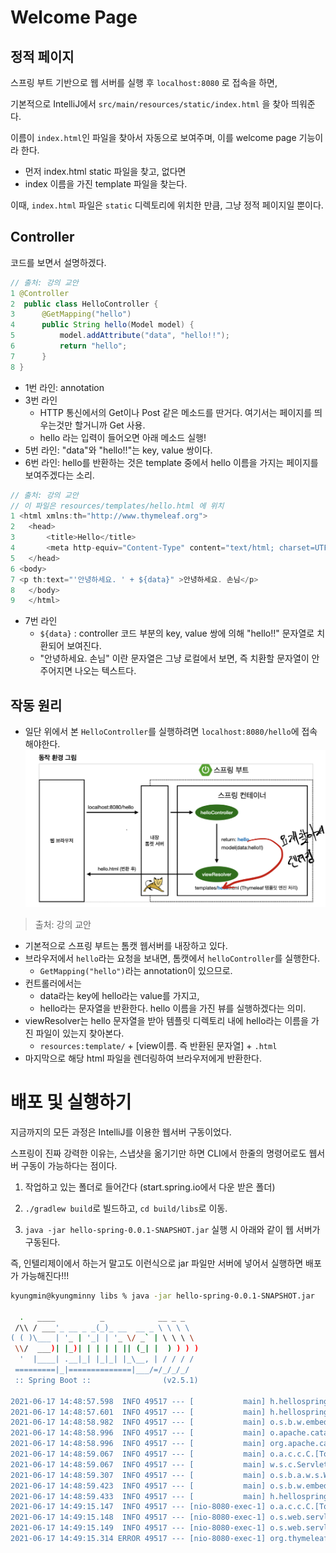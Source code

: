 # Welcome Page

## 정적 페이지

스프링 부트 기반으로 웹 서버를 실행 후 `localhost:8080` 로 접속을 하면, 

기본적으로 IntelliJ에서 `src/main/resources/static/index.html` 을 찾아 띄워준다. 

이름이 `index.html`인 파일을 찾아서 자동으로 보여주며, 이를 welcome page 기능이라 한다. 

- 먼저 index.html static 파일을 찾고, 없다면
- index 이름을 가진 template 파일을 찾는다.

이때,  `index.html` 파일은 `static` 디렉토리에 위치한 만큼, 그냥 정적 페이지일 뿐이다. 

## Controller

코드를 보면서 설명하겠다.

```java
// 출처: 강의 교안
1 @Controller
2  public class HelloController {
3      @GetMapping("hello")
4      public String hello(Model model) {
5          model.addAttribute("data", "hello!!");
6          return "hello";
7      }
8 }
```

- 1번 라인: annotation
- 3번 라인
    - HTTP 통신에서의 Get이나 Post 같은 메소드를 딴거다. 여기서는 페이지를 띄우는것만 할거니까 Get 사용.
    - hello 라는 입력이 들어오면 아래 메소드 실행!
- 5번 라인: "data"와 "hello!!"는 key, value 쌍이다.
- 6번 라인: hello를 반환하는 것은 template 중에서 hello 이름을 가지는 페이지를 보여주겠다는 소리.

```java
// 출처: 강의 교안
// 이 파일은 resources/templates/hello.html 에 위치
1 <html xmlns:th="http://www.thymeleaf.org">
2   <head>
3       <title>Hello</title>
4       <meta http-equiv="Content-Type" content="text/html; charset=UTF-8" />
5   </head>
6 <body>
7 <p th:text="'안녕하세요. ' + ${data}" >안녕하세요. 손님</p>
8   </body>
9   </html>
```

- 7번 라인
    - `${data}` : controller 코드 부분의 key, value 쌍에 의해 "hello!!" 문자열로 치환되어 보여진다.
    - "안녕하세요. 손님" 이란 문자열은 그냥 로컬에서 보면, 즉 치환할 문자열이 안주어지면 나오는 텍스트다.

## 작동 원리

- 일단 위에서 본 `HelloController`를 실행하려면 `localhost:8080/hello`에 접속해야한다.
![동작원리](./images/fundamental1.png)
> 출처: 강의 교안
- 기본적으로 스프링 부트는 톰캣 웹서버를 내장하고 있다.
- 브라우저에서 `hello`라는 요청을 보내면, 톰캣에서 `helloController`를 실행한다.
    - `GetMapping("hello")`라는 annotation이 있으므로.
- 컨트롤러에서는
    - data라는 key에 hello라는 value를 가지고,
    - hello라는 문자열을 반환한다. hello 이름을 가진 뷰를 실행하겠다는 의미.
- viewResolver는 hello 문자열을 받아 템플릿 디렉토리 내에 hello라는 이름을 가진 파일이 있는지 찾아본다.
    - `resources:template/` + [view이름. 즉 반환된 문자열] + `.html`
- 마지막으로 해당 html 파일을 렌더링하여 브라우저에게 반환한다.

# 배포 및 실행하기

지금까지의 모든 과정은 IntelliJ를 이용한 웹서버 구동이었다. 

스프링이 진짜 강력한 이유는, 스냅샷을 옮기기만 하면 CLI에서 한줄의 명령어로도 웹서버 구동이 가능하다는 점이다. 

1) 작업하고 있는 폴더로 들어간다 (start.spring.io에서 다운 받은 폴더)

2) `./gradlew build`로 빌드하고, `cd build/libs`로 이동. 

3) `java -jar hello-spring-0.0.1-SNAPSHOT.jar` 실행 시 아래와 같이 웹 서버가 구동된다. 

즉, 인텔리제이에서 하는거 말고도 이런식으로 jar 파일만 서버에 넣어서 실행하면 배포가 가능해진다!!!

```bash
kyungmin@kyungminny libs % java -jar hello-spring-0.0.1-SNAPSHOT.jar 

  .   ____          _            __ _ _
 /\\ / ___'_ __ _ _(_)_ __  __ _ \ \ \ \
( ( )\___ | '_ | '_| | '_ \/ _` | \ \ \ \
 \\/  ___)| |_)| | | | | || (_| |  ) ) ) )
  '  |____| .__|_| |_|_| |_\__, | / / / /
 =========|_|==============|___/=/_/_/_/
 :: Spring Boot ::                (v2.5.1)

2021-06-17 14:48:57.598  INFO 49517 --- [           main] h.hellospring.HelloSpringApplication     : Starting HelloSpringApplication using Java 12 on kyungminny.local with PID 49517 (/Users/kyungmin/Desktop/study/spring/hello-spring/build/libs/hello-spring-0.0.1-SNAPSHOT.jar started by kyungmin in /Users/kyungmin/Desktop/study/spring/hello-spring/build/libs)
2021-06-17 14:48:57.601  INFO 49517 --- [           main] h.hellospring.HelloSpringApplication     : No active profile set, falling back to default profiles: default
2021-06-17 14:48:58.982  INFO 49517 --- [           main] o.s.b.w.embedded.tomcat.TomcatWebServer  : Tomcat initialized with port(s): 8080 (http)
2021-06-17 14:48:58.996  INFO 49517 --- [           main] o.apache.catalina.core.StandardService   : Starting service [Tomcat]
2021-06-17 14:48:58.996  INFO 49517 --- [           main] org.apache.catalina.core.StandardEngine  : Starting Servlet engine: [Apache Tomcat/9.0.46]
2021-06-17 14:48:59.067  INFO 49517 --- [           main] o.a.c.c.C.[Tomcat].[localhost].[/]       : Initializing Spring embedded WebApplicationContext
2021-06-17 14:48:59.067  INFO 49517 --- [           main] w.s.c.ServletWebServerApplicationContext : Root WebApplicationContext: initialization completed in 1407 ms
2021-06-17 14:48:59.307  INFO 49517 --- [           main] o.s.b.a.w.s.WelcomePageHandlerMapping    : Adding welcome page: class path resource [static/index.html]
2021-06-17 14:48:59.423  INFO 49517 --- [           main] o.s.b.w.embedded.tomcat.TomcatWebServer  : Tomcat started on port(s): 8080 (http) with context path ''
2021-06-17 14:48:59.433  INFO 49517 --- [           main] h.hellospring.HelloSpringApplication     : Started HelloSpringApplication in 2.289 seconds (JVM running for 2.756)
2021-06-17 14:49:15.147  INFO 49517 --- [nio-8080-exec-1] o.a.c.c.C.[Tomcat].[localhost].[/]       : Initializing Spring DispatcherServlet 'dispatcherServlet'
2021-06-17 14:49:15.148  INFO 49517 --- [nio-8080-exec-1] o.s.web.servlet.DispatcherServlet        : Initializing Servlet 'dispatcherServlet'
2021-06-17 14:49:15.149  INFO 49517 --- [nio-8080-exec-1] o.s.web.servlet.DispatcherServlet        : Completed initialization in 1 ms
2021-06-17 14:49:15.314 ERROR 49517 --- [nio-8080-exec-1] org.thymeleaf.TemplateEngine             : [THYMELEAF][http-nio-8080-exec-1] Exception processing template "index ": Error resolving template [index ], template might not exist or might not be accessible by any of the configured Template Resolvers
```
